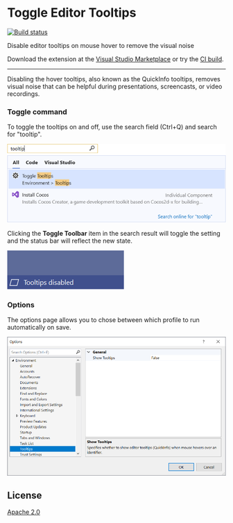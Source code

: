 # Toggle Editor Tooltips

[![Build status](https://ci.appveyor.com/api/projects/status/frkitxn9qqetxgna?svg=true)](https://ci.appveyor.com/project/madskristensen/togglequickinfo)

Disable editor tooltips on mouse hover to remove the visual noise 

Download the extension at the
[Visual Studio Marketplace](https://marketplace.visualstudio.com/items?itemName=MadsKristensen.CodeCleanupOnSave)
or try the
[CI build](http://vsixgallery.com/extension/1d076908-c0d7-4d92-b528-4b14a35ff4c5/).

---------------------------------------

Disabling the hover tooltips, also known as the QuickInfo tooltips, removes visual noise that can be helpful during presentations, screencasts, or video recordings.

### Toggle command

To toggle the tooltips on and off, use the search field (Ctrl+Q) and search for "tooltip". 

![Search](art/search.png)

Clicking the **Toggle Toolbar** item in the search result will toggle the setting and the status bar will reflect the new state.

![Status Bar](art/statusbar.png)

### Options
The options page allows you to chose between which profile to run automatically on save.

![Options](art/options.png)

## License
[Apache 2.0](LICENSE)
